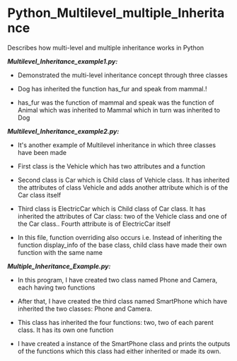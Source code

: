 # Python_Multilevel_multiple_Inheritance
Describes how multi-level and multiple inheritance works in Python

**_Multilevel_Inheritance_example1.py:_**

- Demonstrated the multi-level inheritance concept through three classes

- Dog has inherited the function has_fur and speak from mammal.!

- has_fur was the function of mammal and speak was the function of Animal which was inherited to Mammal which in turn was inherited to Dog

**_Multilevel_Inheritance_example2.py:_**

- It's another example of Multilevel inheritance in which three classes have been made

- First class is the Vehicle which has two attributes and a function

- Second class is Car which is Child class of Vehicle class. It has inherited the attributes of class Vehicle and adds another attribute which is of the Car class itself

- Third class is ElectricCar which is Child class of Car class. It has inherited the attributes of Car class: two of the Vehicle class and one of the Car class.. Fourth attribute is of ElectricCar itself

- In this file, function overriding also occurs i.e. Instead of inheriting the function display_info of the base class, child class have made their own function with the same name

**_Multiple_Inheritance_Example.py:_**

- In this program, I have created two class named Phone and Camera, each having two functions

- After that, I have created the third class named SmartPhone which have inherited the two classes: Phone and Camera.

- This class has inherited the four functions: two, two of each parent class. It has its own one function

- I have created a instance of the SmartPhone class and prints the outputs of the functions which this class had either inherited or made its own.
